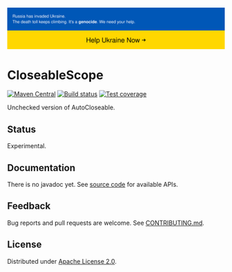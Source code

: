 <!--- Generated by scripts/configure.py --->
[![SWUbanner](https://raw.githubusercontent.com/vshymanskyy/StandWithUkraine/main/banner2-direct.svg)](https://github.com/vshymanskyy/StandWithUkraine/blob/main/docs/README.md)

# CloseableScope

[![Maven Central](https://img.shields.io/maven-central/v/com.machinezoo.closeablescope/closeablescope)](https://search.maven.org/artifact/com.machinezoo.closeablescope/closeablescope)
[![Build status](https://github.com/robertvazan/closeablescope/workflows/build/badge.svg)](https://github.com/robertvazan/closeablescope/actions/workflows/build.yml)
[![Test coverage](https://codecov.io/gh/robertvazan/closeablescope/branch/master/graph/badge.svg)](https://codecov.io/gh/robertvazan/closeablescope)

Unchecked version of AutoCloseable.

## Status

Experimental.

## Documentation

There is no javadoc yet. See [source code](src/main/java/com/machinezoo/closeablescope) for available APIs.

## Feedback

Bug reports and pull requests are welcome. See [CONTRIBUTING.md](CONTRIBUTING.md).

## License

Distributed under [Apache License 2.0](LICENSE).
